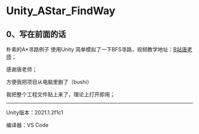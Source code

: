 # Unity_AStar_FindWay

## 0、写在前面的话
朴素的A*寻路例子
使用Unity 简单模拟了一下BFS寻路，视频教学地址：[B站唐老师](https://www.bilibili.com/video/BV147411u7r5?p=4&spm_id_from=333.1007.top_right_bar_window_history.content.click)；

感谢唐老师；

方便我把项目从电脑里删了（bushi）

我把整个工程文件贴上来了，理论上打开即用；


-----
Unity版本：2021.1.2f1c1

编译器：VS Code
